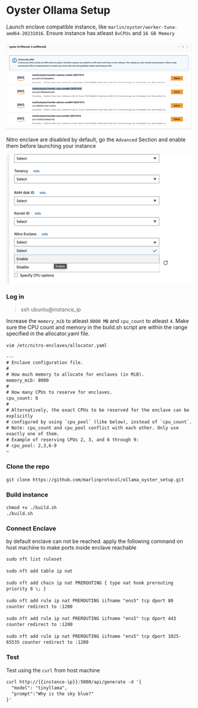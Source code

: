 # Oyster Ollama Setup

Launch enclave compatible instance, like `marlin/oyster/worker-tuna-amd64-20231016`. 
Ensure instance has atleast `8vCPUs` and `16 GB Memory`

![Instance Types](./static/instance_types.png)

Nitro enclave are disabled by default, go the `Advanced` Section and enable them before launching your instance

![Enable](./static/nitro_enable.png)

### Log in
> ssh ubuntu@instance_ip

Increase the `memory_mib` to atleast `8000 MB` and `cpu_count` to atleast `4`.
Make sure the CPU count and memory in the build.sh script are within the range specified in the allocator.yaml file.

`vim /etc/nitro-enclaves/allocator.yaml`

```
---
# Enclave configuration file.
#
# How much memory to allocate for enclaves (in MiB).
memory_mib: 8000
#
# How many CPUs to reserve for enclaves.
cpu_count: 6
#
# Alternatively, the exact CPUs to be reserved for the enclave can be explicitly
# configured by using `cpu_pool` (like below), instead of `cpu_count`.
# Note: cpu_count and cpu_pool conflict with each other. Only use exactly one of them.
# Example of reserving CPUs 2, 3, and 6 through 9:
# cpu_pool: 2,3,6-9
~                   
```

### Clone the repo

```
git clone https://github.com/marlinprotocol/ollama_oyster_setup.git
```

### Build instance
```
chmod +x ./build.sh
./build.sh
```

### Connect Enclave

by default enclave can not be reached. apply the following command on host machine to make ports inside enclave reachable

```
sudo nft list ruleset

sudo nft add table ip nat

sudo nft add chain ip nat PREROUTING { type nat hook prerouting priority 0 \; }

sudo nft add rule ip nat PREROUTING iifname "ens5" tcp dport 80 counter redirect to :1200

sudo nft add rule ip nat PREROUTING iifname "ens5" tcp dport 443 counter redirect to :1200

sudo nft add rule ip nat PREROUTING iifname "ens5" tcp dport 1025-65535 counter redirect to :1200

```

### Test

Test using the `curl` from host machine
```
curl http://{{instance-ip}}:5000/api/generate -d '{
  "model": "tinyllama",
  "prompt":"Why is the sky blue?"
}'
```
